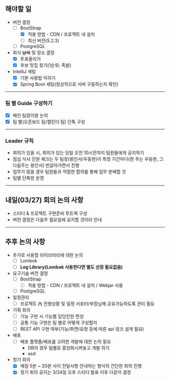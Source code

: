 

## 해야할 일

- 버전 결정
	- [ ] BootStrap
		- [x] 적용 방법 - CDN / 프로젝트 내 설치
		- [ ] 최신 버전(5.2.3) 
	- [ ] PostgreSQL

- 회식 ~~날짜~~ 및 장소 결정 
	- [x] 투표올리기
	- [x] 후보 맛집 찾기(1순위: 족발)

- IntelliJ 세팅
	- [x] 기본 사용법 익히기
	- [x] Spring Boot 세팅(정상적으로 서버 구동하는지 확인)

*** 

### 팀 별 Guide 구성하기

- [x] 메인 팀장이랑 논의
- [x] 팀 별(오픈보드 팀/캘린더 팀) 단톡 구성

***

### Leader 규칙

-  회의가 있을 시, 회의가 있는 당일 오전 10시전까지 팀원들에게 공지하기
-  점심 식사 인원 체크는 두 팀장(왕인서/우동현)이 특정 기간마다(한 주는 우동현, 그 다음주는 왕인서) 번갈아가면서 진행
-  업무가 많을 경우 팀원들과 적절한 합의를 통해 업무 분배할 것
-  팀별 단톡방 운영

***

## 내일(03/27) 회의 논의 사항

- 스터디 & 프로젝트 구현준비 투트랙 구성
- 버전 결정은 다음주 월요일에 공지할 것이라 안내

***

## 추후 논의 사항


- 추가로 사용할 라이브러리에 대한 논의
	- [ ] Lombok
	- [ ] **Log Library(Lombok 사용한다면 별도 선정 필요없음)**

- 요구기술 버전 결정
	- [ ] BootStrap
		- [ ] 적용 방법 - CDN / 프로젝트 내 설치 / Webjar 사용
	- [ ] PostgreSQL

- 일정관리
	- [ ] 프로젝트 內 진행상황 및 일정 서포터/부장님께 공유가능하도록 관리 필요

- 기획 회의
	- [ ] 기능 구현 시 기능별 담당인원 편성
	- [ ] 공통 기능 구현은 팀 별로 어떻게 구성할지
	- [ ] REST API 구현 여부(기능/화면/요청 등에 따른 api 링크 설계 필요)

- 배포
	- [ ] 배포 플랫폼/배포를 고려한 개발에 대한 논의 필요 
		-  DB의 경우 팀별로 중앙화시켜놓고 개발 하기
		- asd

- 정기 회의
	- [x] 매일 5분 ~ 20분 사이 전달사항 안내하는 형식의 간단한 회의 진행
	- [x] 정기 회의 공지는 3/24일 오후 스터디 발표 이후 다같이 결정
